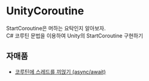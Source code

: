 # UnityCoroutine
StartCoroutine은 머하는 요탁인지 알아보자.<br>
C# 코루틴 문법을 이용하여 Unity의 StartCoroutine 구현하기

자매품
----
* [코루틴에 스레드를 끼얹기 (async/await)](https://github.com/pjc0247/AsyncExecutor)
